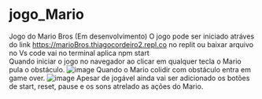 # jogo_Mario
Jogo do Mario Bros (Em desenvolvimento)
O jogo pode ser iniciado atráves do link https://marioBros.thiagocordeiro2.repl.co no replit ou baixar arquivo no Vs code vai no terminal aplica npm start <br>
Quando iniciar o jogo no navegador ao clicar em qualquer tecla o Mario pula o obstáculo.
![image](https://user-images.githubusercontent.com/101266380/184546335-1e9a72b8-5b68-43eb-b402-04dd73f748df.png)
Quando o Mario colidir com obstáculo entra em game over.
![image](https://user-images.githubusercontent.com/101266380/184546370-9a1174c0-c3a0-42be-902a-57628c40fb5a.png)
Apesar de jogável ainda vai ser adicionado os botões de start, reset, pause e os sons atrelado as ações do Mario.

